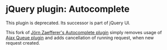 jQuery plugin: Autocomplete
===================

This plugin is deprecated. Its successor is part of jQuery UI.

This fork of [Jörn Zaefferer's Autocomplete plugin](http://bassistance.de/jquery-plugins/jquery-plugin-autocomplete/) simply removes usage of [Ajax Queue plugin](http://www.bvbcode.com/code/82iamsqt-867838) and adds cancellation of running request, when new request created.
